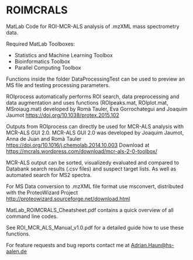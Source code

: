# ROIMCRALS
MatLab Code for ROI-MCR-ALS analysis of .mzXML mass spectrometry data.

Required MatLab Toolboxes:

 - Statistics and Machine Learning Toolbox
 - Bioinformatics Toolbox
 - Parallel Computing Toolbox

Functions inside the folder DataProcessingTest can be used to preview an MS file and testing processing parameters. 

ROIprocess automatically performs ROI search, data preprocessing and data augmentation and uses functions (ROIpeaks.mat, ROIplot.mat, MSroiaug.mat) developed by Romà Tauler, Eva Gorrochategui and Joaquim Jaumot https://doi.org/10.1038/protex.2015.102

Outputs from ROIprocess can directly be used for MCR-ALS analysis with MCR-ALS GUI 2.0.
MCR-ALS GUI 2.0 was developed by Joaquim Jaumot, Anna de Juan and Romà Tauler https://doi.org/10.1016/j.chemolab.2014.10.003
Download at https://mcrals.wordpress.com/download/mcr-als-2-0-toolbox/

MCR-ALS output can be sorted, visualizedy evaluated and compared to Databank search results (.csv files) and suspect target lists.
As well as automated search for MS2 spectra.

For MS Data conversion to .mzXML file format use msconvert, distributed with the ProteoWizard Project http://proteowizard.sourceforge.net/download.html 

MatLab_ROIMCRALS_Cheatsheet.pdf contains a quick overview of all command line codes.

See ROI_MCR_ALS_Manual_v1.0.pdf for a detailed guide how to use these functions.

For feature requests and bug reports contact me at Adrian.Haun@hs-aalen.de
